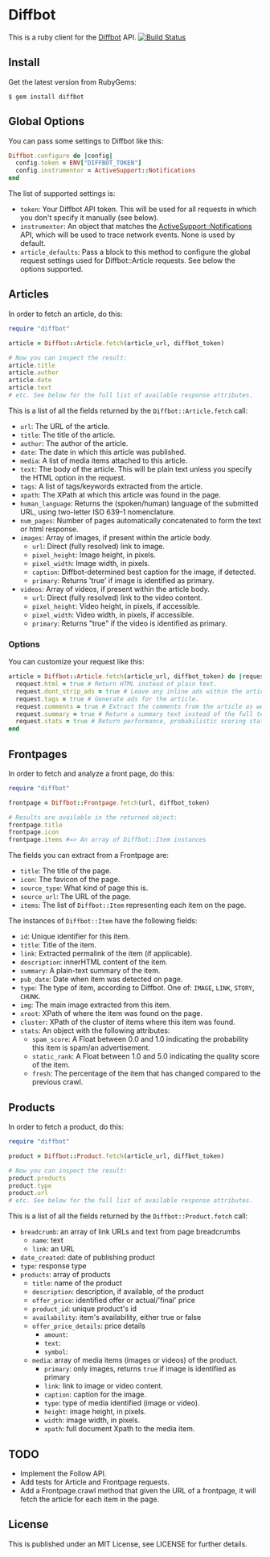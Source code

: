 # Diffbot

This is a ruby client for the [Diffbot](http://diffbot.com) API. [![Build Status](https://travis-ci.org/greshny/diffbot.png?branch=master)](https://travis-ci.org/greshny/diffbot)

## Install

Get the latest version from RubyGems:

    $ gem install diffbot

## Global Options

You can pass some settings to Diffbot like this:

``` ruby
Diffbot.configure do |config|
  config.token = ENV["DIFFBOT_TOKEN"]
  config.instrumentor = ActiveSupport::Notifications
end
```

The list of supported settings is:

* `token`: Your Diffbot API token. This will be used for all requests in which
  you don't specify it manually (see below).
* `instrumentor`: An object that matches the [ActiveSupport::Notifications][1]
  API, which will be used to trace network events. None is used by default.
* `article_defaults`: Pass a block to this method to configure the global
  request settings used for Diffbot::Article requests. See below the options
  supported.

[1]: http://api.rubyonrails.org/classes/ActiveSupport/Notifications.html

## Articles

In order to fetch an article, do this:

``` ruby
require "diffbot"

article = Diffbot::Article.fetch(article_url, diffbot_token)

# Now you can inspect the result:
article.title
article.author
article.date
article.text
# etc. See below for the full list of available response attributes.
```

This is a list of all the fields returned by the `Diffbot::Article.fetch` call:

* `url`: The URL of the article.
* `title`: The title of the article.
* `author`: The author of the article.
* `date`: The date in which this article was published.
* `media`: A list of media items attached to this article.
* `text`: The body of the article. This will be plain text unless you specify
  the HTML option in the request.
* `tags`: A list of tags/keywords extracted from the article.
* `xpath`: The XPath at which this article was found in the page.
* `human_language`: Returns the (spoken/human) language of the submitted URL, using two-letter ISO 639-1 nomenclature.
* `num_pages`: Number of pages automatically concatenated to form the text or html response.
* `images`: Array of images, if present within the article body.
  * `url`: Direct (fully resolved) link to image.
  * `pixel_height`: Image height, in pixels.
  * `pixel_width`: Image width, in pixels.
  * `caption`: Diffbot-determined best caption for the image, if detected.
  * `primary`: Returns 'true' if image is identified as primary.
* `videos`: Array of videos, if present within the article body.
  * `url`: Direct (fully resolved) link to the video content.
  * `pixel_height`: Video height, in pixels, if accessible.
  * `pixel_width`: Video width, in pixels, if accessible.
  * `primary`: Returns "true" if the video is identified as primary.

### Options

You can customize your request like this:

``` ruby
article = Diffbot::Article.fetch(article_url, diffbot_token) do |request|
  request.html = true # Return HTML instead of plain text.
  request.dont_strip_ads = true # Leave any inline ads within the article.
  request.tags = true # Generate ads for the article.
  request.comments = true # Extract the comments from the article as well.
  request.summary = true # Return a summary text instead of the full text.
  request.stats = true # Return performance, probabilistic scoring stats.
end
```

## Frontpages

In order to fetch and analyze a front page, do this:

``` ruby
require "diffbot"

frontpage = Diffbot::Frontpage.fetch(url, diffbot_token)

# Results are available in the returned object:
frontpage.title
frontpage.icon
frontpage.items #=> An array of Diffbot::Item instances
```

The fields you can extract from a Frontpage are:

* `title`: The title of the page.
* `icon`: The favicon of the page.
* `source_type`: What kind of page this is.
* `source_url`: The URL of the page.
* `items`: The list of `Diffbot::Item` representing each item on the page.

The instances of `Diffbot::Item` have the following fields:

* `id`: Unique identifier for this item.
* `title`: Title of the item.
* `link`: Extracted permalink of the item (if applicable).
* `description`: innerHTML content of the item.
* `summary`: A plain-text summary of the item.
* `pub_date`: Date when item was detected on page.
* `type`: The type of item, according to Diffbot. One of: `IMAGE`, `LINK`,
  `STORY`, `CHUNK`.
* `img`: The main image extracted from this item.
* `xroot`: XPath of where the item was found on the page.
* `cluster`: XPath of the cluster of items where this item was found.
* `stats`: An object with the following attributes:
  * `spam_score`: A Float between 0.0 and 1.0 indicating the probability this
    item is spam/an advertisement.
  * `static_rank`: A Float between 1.0 and 5.0 indicating the quality score of
    the item.
  * `fresh`: The percentage of the item that has changed compared to the
    previous crawl.

## Products

In order to fetch a product, do this:

``` ruby
require "diffbot"

product = Diffbot::Product.fetch(article_url, diffbot_token)

# Now you can inspect the result:
product.products
product.type
product.url
# etc. See below for the full list of available response attributes.
```

This is a list of all the fields returned by the `Diffbot::Product.fetch` call:

* `breadcrumb`: an array of link URLs and text from page breadcrumbs
  * `name`: text
  * `link`: an URL
* `date_created`: date of publishing product
* `type`: response type
* `products`: array of products
  * `title`: name of the product
  * `description`: description, if available, of the product
  * `offer_price`: identified offer or actual/'final' price
  * `product_id`: unique product's id
  * `availability`: item's availability, either true or false
  * `offer_price_details`: price details
    * `amount`:
    * `text`:
    * `symbol`:
  * `media`: array of media items (images or videos) of the product.
    * `primary`: only images, returns `true` if image is identified as primary
    * `link`: link to image or video content.
    * `caption`: caption for the image.
    * `type`: type of media identified (image or video).
    * `height`: image height, in pixels.
    * `width`: image width, in pixels.
    * `xpath`: full document Xpath to the media item.

## TODO

* Implement the Follow API.
* Add tests for Article and Frontpage requests.
* Add a Frontpage.crawl method that given the URL of a frontpage, it will fetch
  the article for each item in the page.

## License

This is published under an MIT License, see LICENSE for further details.
